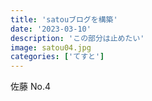 ```yaml
---
title: 'satouブログを構築'
date: '2023-03-10'
description: 'この部分は止めたい'
image: satou04.jpg
categories: ['てすと']
---
```


佐藤 No.4
